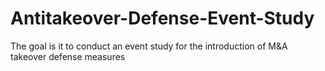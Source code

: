 # Antitakeover-Defense-Event-Study
The goal is it to conduct an event study for the introduction of M&amp;A takeover defense measures
